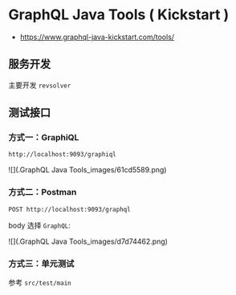
# GraphQL Java Tools ( Kickstart )

- https://www.graphql-java-kickstart.com/tools/


## 服务开发

主要开发 `revsolver`

## 测试接口

### 方式一：GraphiQL

```sh
http://localhost:9093/graphiql
```

![](.GraphQL Java Tools_images/61cd5589.png)

### 方式二：Postman

```http request
POST http://localhost:9093/graphql
```

body 选择 `GraphQL`: 

![](.GraphQL Java Tools_images/d7d74462.png)


### 方式三：单元测试

参考 `src/test/main`